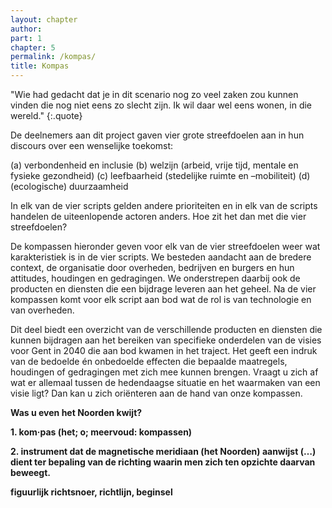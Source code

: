 ```yaml
---
layout: chapter
author: 
part: 1
chapter: 5
permalink: /kompas/
title: Kompas
---
```


"Wie had gedacht dat je in dit scenario nog zo veel zaken zou kunnen vinden die nog niet eens zo slecht zijn. Ik wil daar wel eens wonen, in die wereld."
{:.quote}

De deelnemers aan dit project gaven vier grote streefdoelen aan in hun discours over een wenselijke toekomst:

(a) verbondenheid en inclusie
(b) welzijn (arbeid, vrije tijd, mentale en fysieke gezondheid) 
(c) leefbaarheid (stedelijke ruimte en –mobiliteit)
(d) (ecologische) duurzaamheid  

In elk van de vier scripts gelden andere prioriteiten en in elk van de scripts handelen de uiteenlopende actoren anders. Hoe zit het dan met die vier streefdoelen? 

De kompassen hieronder geven voor elk van de vier streefdoelen weer wat karakteristiek is in de vier scripts. We besteden aandacht aan de bredere context, de organisatie door overheden, bedrijven en burgers en hun attitudes, houdingen en gedragingen. We onderstrepen daarbij ook de producten en diensten die een bijdrage leveren aan het geheel. Na de vier kompassen komt voor elk script aan bod wat de rol is van technologie  en van  overheden. 

Dit deel biedt een overzicht van de verschillende producten en diensten die kunnen bijdragen aan het bereiken van specifieke onderdelen van de visies voor Gent in 2040 die aan bod kwamen in het traject. Het geeft een indruk van de bedoelde én onbedoelde effecten die bepaalde maatregels, houdingen of gedragingen met zich mee kunnen brengen. Vraagt u zich af wat er allemaal tussen de hedendaagse situatie en het waarmaken van een visie ligt? Dan kan u zich oriënteren aan de hand van onze kompassen.  

**Was u even het Noorden kwijt?**

**1. kom·pas (het; o; meervoud: kompassen)**

**2. instrument dat de magnetische meridiaan (het Noorden) aanwijst (…) dient ter bepaling van de richting waarin men zich ten opzichte daarvan beweegt.**

**figuurlijk richtsnoer, richtlijn, beginsel**